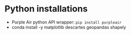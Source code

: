 
# Python installations

- Purple Air python API wrapper: `pip install purpleair`
- conda install -y matplotlib descartes geopandas shapely